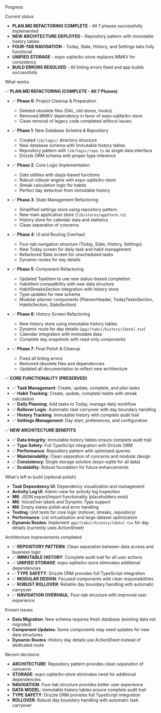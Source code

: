 Progress

Current status

- **PLAN.MD REFACTORING COMPLETE** - All 7 phases successfully implemented
- **NEW ARCHITECTURE DEPLOYED** - Repository pattern with immutable history tables
- **FOUR-TAB NAVIGATION** - Today, Slate, History, and Settings tabs fully functional
- **UNIFIED STORAGE** - expo-sqlite/kv-store replaces MMKV for consistency
- **BUILD ERRORS RESOLVED** - All linting errors fixed and app builds successfully

What works

✅ **PLAN.MD REFACTORING (COMPLETE - All 7 Phases)**

- ✅ **Phase 0**: Project Cleanup & Preparation

  - Deleted obsolete files (DAL, old stores, hooks)
  - Removed MMKV dependency in favor of expo-sqlite/kv-store
  - Clean removal of legacy code completed without issues

- ✅ **Phase 1**: New Database Schema & Repository

  - Created `lib/logic/` directory structure
  - New database schema with immutable history tables
  - Repository pattern with `lib/logic/repo.ts` as single data interface
  - Drizzle ORM schema with proper type inference

- ✅ **Phase 2**: Core Logic Implementation

  - Date utilities with dayjs-based functions
  - Robust rollover engine with expo-sqlite/kv-store
  - Streak calculation logic for habits
  - Perfect day detection from immutable history

- ✅ **Phase 3**: State Management Refactoring

  - Simplified settings store using repository pattern
  - New main application store (`lib/stores/appStore.ts`)
  - History store for calendar data and statistics
  - Clean separation of concerns

- ✅ **Phase 4**: UI and Routing Overhaul

  - Four-tab navigation structure (Today, Slate, History, Settings)
  - New Today screen for daily task and habit management
  - Refactored Slate screen for unscheduled tasks
  - Dynamic routes for day details

- ✅ **Phase 5**: Component Refactoring

  - Updated TaskItem to use new status-based completion
  - HabitItem compatibility with new data structure
  - HabitStreaksSection integration with history store
  - Type updates for new schema
  - Modular planner components (PlannerHeader, TodayTasksSection, HabitsSection, SlateSection)

- ✅ **Phase 6**: History Screen Refactoring

  - New history store using immutable history tables
  - Dynamic route for day details (`app/(tabs)/history/[date].tsx`)
  - Calendar integration with immutable data
  - Complete day snapshots with read-only components

- ✅ **Phase 7**: Final Polish & Cleanup
  - Fixed all linting errors
  - Removed obsolete files and dependencies
  - Updated all documentation to reflect new architecture

✅ **CORE FUNCTIONALITY (PRESERVED)**

- ✅ **Task Management**: Create, update, complete, and plan tasks
- ✅ **Habit Tracking**: Create, update, complete habits with streak calculation
- ✅ **Daily Planning**: Add tasks to Today, manage daily workflow
- ✅ **Rollover Logic**: Automatic task carryover with day boundary handling
- ✅ **History Tracking**: Immutable history with complete audit trail
- ✅ **Settings Management**: Day start, preferences, and configuration

✅ **NEW ARCHITECTURE BENEFITS**

- ✅ **Data Integrity**: Immutable history tables ensure complete audit trail
- ✅ **Type Safety**: Full TypeScript integration with Drizzle ORM
- ✅ **Performance**: Repository pattern with optimized queries
- ✅ **Maintainability**: Clean separation of concerns and modular design
- ✅ **Consistency**: Single storage solution (expo-sqlite for all data)
- ✅ **Scalability**: Robust foundation for future enhancements

What's left to build (optional polish)

- **Task Dependency UI**: Dependency visualization and management
- **Activity Log UI**: Admin view for activity log inspection
- **M6**: JSON export/import functionality (placeholders exist)
- **M6**: VoiceOver labels and Dynamic Type support
- **M6**: Empty states polish and error handling
- **Testing**: Unit tests for core logic (rollover, streaks, repository)
- **Performance**: List virtualization and large dataset optimization
- **Dynamic Routes**: Implement `app/(tabs)/history/[date].tsx` for day details (currently uses ActionSheet)

Architecture improvements completed

- ✅ **REPOSITORY PATTERN**: Clean separation between data access and business logic
- ✅ **IMMUTABLE HISTORY**: Complete audit trail for all user actions
- ✅ **UNIFIED STORAGE**: expo-sqlite/kv-store eliminates additional dependencies
- ✅ **TYPE SAFETY**: Drizzle ORM provides full TypeScript integration
- ✅ **MODULAR DESIGN**: Focused components with clear responsibilities
- ✅ **ROBUST ROLLOVER**: Reliable day boundary handling with automatic carryover
- ✅ **NAVIGATION OVERHAUL**: Four-tab structure with improved user experience

Known issues

- **Data Migration**: New schema requires fresh database (existing data not migrated)
- **Component Updates**: Some components may need updates for new data structures
- **Dynamic Routes**: History day details use ActionSheet instead of dedicated route

Recent decisions

- **ARCHITECTURE**: Repository pattern provides clean separation of concerns
- **STORAGE**: expo-sqlite/kv-store eliminates need for additional dependencies
- **NAVIGATION**: Four-tab structure provides better user experience
- **DATA MODEL**: Immutable history tables ensure complete audit trail
- **TYPE SAFETY**: Drizzle ORM provides full TypeScript integration
- **ROLLOVER**: Robust day boundary handling with automatic task carryover
